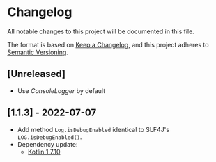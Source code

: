 # Changelog
All notable changes to this project will be documented in this file.

The format is based on [Keep a Changelog](https://keepachangelog.com/en/1.0.0/),
and this project adheres to [Semantic Versioning](https://semver.org/spec/v2.0.0.html).

## [Unreleased]
- Use *ConsoleLogger* by default

## [1.1.3] - 2022-07-07
- Add method `Log.isDebugEnabled` identical to SLF4J's `LOG.isDebugEnabled()`.
- Dependency update:
  - [Kotlin 1.7.10](https://github.com/JetBrains/kotlin/releases/tag/v1.7.10)
